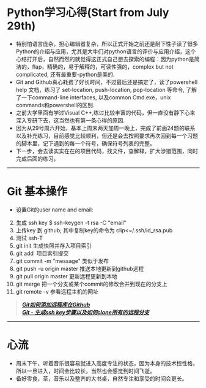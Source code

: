 # Python学习心得(Start from July 29th)
- 特别怕语言庞杂，担心编辑器复杂，所以正式开始之前还是耐下性子读了很多Python的介绍与应用，尤其是大牛们对python语言的评价与应用介绍，这个心结打开后，自然而然的就觉得这正式自己想去探索的编程：因为python是简洁的，flap，精确的，易于解释的，可读性强的，complex but not complicated, 还有最重要-python是美的.
- Git and Github真心耗费了好长时间，不过最后还是搞定了，读了powershell help 文档，练习了 set-location, push-location, pop-location 等命令, 了解了一下command-line interfaces, 以及common Cmd.exe，unix commands和powershell的区别.
- 之前大学里面有学过Visual C++,练过比较丰富的代码，但一直没有静下心来深入专研下去，这当然也有第一条心得的原因.
- 因为从29号周六开始，基本上周末两天加周一晚上，完成了前面24题的联系以及补充练习，目前感觉比较顺利，但还是会去按照要求再次回到每一个习题的脚本里，记下遇到的每一个符号，确保符号列表的完整。
- 下一步，会去读实实在在的项目代码，找文件，查解释，扩大涉猎范围，同时完成后面的练习。

------
# Git 基本操作
+ 设置Git的user name and email:<br>
2. 生成 ssh key $ ssh-keygen -t rsa -C "email"<br>
3. 上传key 到 github; 其中复制key的命令为 clip<~/.ssh/id_rsa.pub<br>
4. 测试 ssh-T<br>
5. git init 生成快照并存入项目索引<br>
6. git add  项目索引提交<br>
7. git commit -m "message" 类似于发布<br>
8. git push -u origin master 推送本地更新到github远程<br>
9. git pull origin master 更新远程更新到本地<br>
10. git merge <branch> 把一个分支或某个commit的修改合并到现在的分支上<br>
11. git remote -v 参看远程主机的网址

> ***[Git如何添加远程库在Github](http://www.runoob.com/git/git-remote-repo.html "Git")***  
  ***[Git - 生成ssh key步骤以及如何clone所有的远程分支 ](http://www.cnblogs.com/gongyuhonglou/p/6922721.html "Git")***

----
# 心流
- 周末下午，听着音乐很容易就进入高度专注的状态，因为本身的技术控性格，所以一旦进入，时间会比较长，当然也会感觉到时间飞逝。
- 备好零食，茶，音乐以及整齐的大书桌，自然专注和享受的时间会更长。
